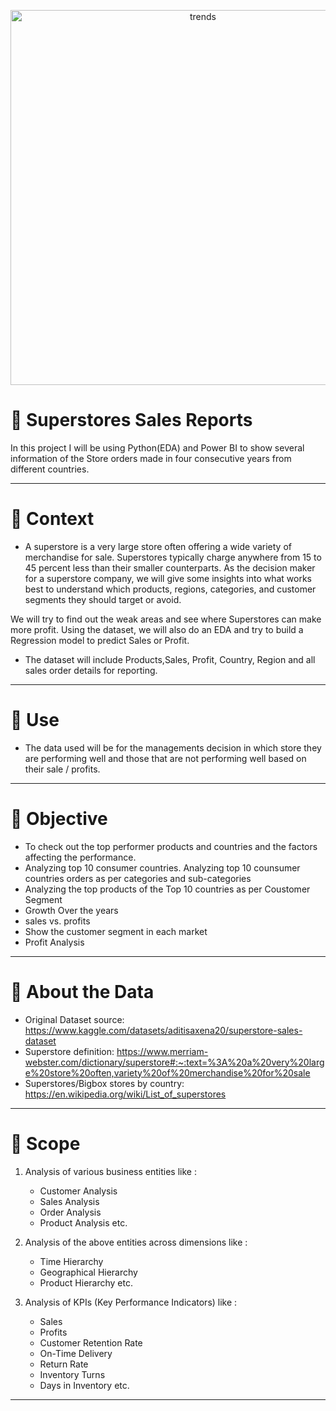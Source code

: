<p align="center"><img src= "https://www.roberthilllaw.com/wp-content/uploads/sites/1101645/2013/08/big-box-store.jpg" alt ="trends" style='width:600px;'></p>


# 🎯 Superstores Sales Reports  #


In this project I will be using Python(EDA) and Power BI to show several information of the Store orders made in four consecutive years from different countries.

---
# 🎯 Context #

* A superstore is a very large store often offering a wide variety of merchandise for sale. Superstores typically charge anywhere from 15 to 45 percent less than their smaller counterparts. 
As the decision maker for a superstore company, we will give some insights into what works best to understand which products, regions, categories, and customer segments they should target or avoid.

We will try to find out the weak areas and see where Superstores can make more profit.
Using the dataset, we will also do an EDA and try to build a Regression model to predict Sales or Profit.


* The dataset will include Products,Sales, Profit, Country, Region and all sales order details for reporting.

---
# 🎯 Use #

* The data used will be for the managements decision in which store they are performing well and those that are not performing well based on their sale / profits.

---

# 🎯 Objective #

* To check out the top performer products and countries and the factors affecting the performance. 
* Analyzing top 10 consumer countries. Analyzing top 10 counsumer countries orders as per categories and sub-categories
* Analyzing the top products of the Top 10 countries as per Coustomer Segment
* Growth Over the years
* sales vs. profits
* Show the customer segment in each market
* Profit Analysis

---

# 🎯 About the Data #

* Original Dataset source: https://www.kaggle.com/datasets/aditisaxena20/superstore-sales-dataset
* Superstore definition: https://www.merriam-webster.com/dictionary/superstore#:~:text=%3A%20a%20very%20large%20store%20often,variety%20of%20merchandise%20for%20sale
* Superstores/Bigbox stores by country: https://en.wikipedia.org/wiki/List_of_superstores

---

# 🎯 Scope #

1. Analysis of various business entities like :
    - Customer Analysis
    - Sales Analysis
    - Order Analysis
    - Product Analysis etc.
    
2. Analysis of the above entities across dimensions like :
    - Time Hierarchy
    - Geographical Hierarchy
    - Product Hierarchy etc.
    
3. Analysis of KPIs (Key Performance Indicators) like :
    -  Sales
    - Profits
    - Customer Retention Rate
    - On-Time Delivery
    - Return Rate
    - Inventory Turns
    - Days in Inventory etc.


---


